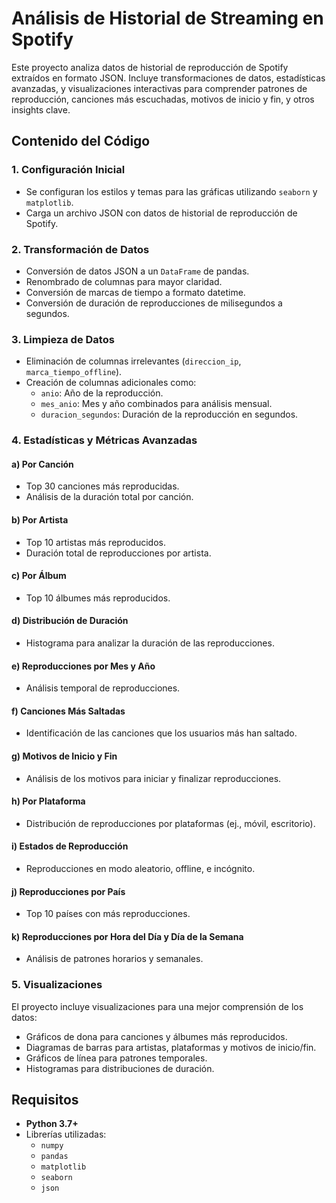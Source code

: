# Análisis de Historial de Streaming en Spotify

Este proyecto analiza datos de historial de reproducción de Spotify extraídos en formato JSON. Incluye transformaciones de datos, estadísticas avanzadas, y visualizaciones interactivas para comprender patrones de reproducción, canciones más escuchadas, motivos de inicio y fin, y otros insights clave.

## Contenido del Código

### 1. **Configuración Inicial**
- Se configuran los estilos y temas para las gráficas utilizando `seaborn` y `matplotlib`.
- Carga un archivo JSON con datos de historial de reproducción de Spotify.

### 2. **Transformación de Datos**
- Conversión de datos JSON a un `DataFrame` de pandas.
- Renombrado de columnas para mayor claridad.
- Conversión de marcas de tiempo a formato datetime.
- Conversión de duración de reproducciones de milisegundos a segundos.

### 3. **Limpieza de Datos**
- Eliminación de columnas irrelevantes (`direccion_ip`, `marca_tiempo_offline`).
- Creación de columnas adicionales como:
  - `anio`: Año de la reproducción.
  - `mes_anio`: Mes y año combinados para análisis mensual.
  - `duracion_segundos`: Duración de la reproducción en segundos.

### 4. **Estadísticas y Métricas Avanzadas**
#### a) **Por Canción**
- Top 30 canciones más reproducidas.
- Análisis de la duración total por canción.

#### b) **Por Artista**
- Top 10 artistas más reproducidos.
- Duración total de reproducciones por artista.

#### c) **Por Álbum**
- Top 10 álbumes más reproducidos.

#### d) **Distribución de Duración**
- Histograma para analizar la duración de las reproducciones.

#### e) **Reproducciones por Mes y Año**
- Análisis temporal de reproducciones.

#### f) **Canciones Más Saltadas**
- Identificación de las canciones que los usuarios más han saltado.

#### g) **Motivos de Inicio y Fin**
- Análisis de los motivos para iniciar y finalizar reproducciones.

#### h) **Por Plataforma**
- Distribución de reproducciones por plataformas (ej., móvil, escritorio).

#### i) **Estados de Reproducción**
- Reproducciones en modo aleatorio, offline, e incógnito.

#### j) **Reproducciones por País**
- Top 10 países con más reproducciones.

#### k) **Reproducciones por Hora del Día y Día de la Semana**
- Análisis de patrones horarios y semanales.

### 5. **Visualizaciones**
El proyecto incluye visualizaciones para una mejor comprensión de los datos:
- Gráficos de dona para canciones y álbumes más reproducidos.
- Diagramas de barras para artistas, plataformas y motivos de inicio/fin.
- Gráficos de línea para patrones temporales.
- Histogramas para distribuciones de duración.

## Requisitos
- **Python 3.7+**
- Librerías utilizadas:
  - `numpy`
  - `pandas`
  - `matplotlib`
  - `seaborn`
  - `json`